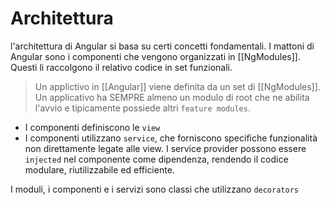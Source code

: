 # Architettura

l'architettura di Angular si basa su certi concetti fondamentali. I mattoni di Angular sono i componenti che vengono organizzati in [[NgModules]].
Questi li raccolgono il relativo codice in set funzionali.

>Un applictivo in [[Angular]] viene definita da un set di [[NgModules]]. Un applicativo ha SEMPRE almeno un modulo di root che ne abilita l'avvio e tipicamente possiede altri `feature modules`.

- I componenti definiscono le `view`
- I componenti utilizzano `service`, che forniscono specifiche funzionalità non direttamente legate alle view. I service provider possono essere `injected` nel componente come dipendenza, rendendo il codice modulare, riutilizzabile ed efficiente.

I moduli, i componenti e i servizi sono classi che utilizzano `decorators`